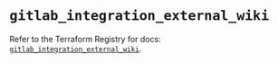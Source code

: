 # `gitlab_integration_external_wiki`

Refer to the Terraform Registry for docs: [`gitlab_integration_external_wiki`](https://registry.terraform.io/providers/gitlabhq/gitlab/17.7.0/docs/resources/integration_external_wiki).
